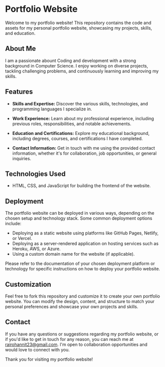 
# Portfolio Website

Welcome to my portfolio website! This repository contains the code and assets for my personal portfolio website, showcasing my projects, skills, and education.

## About Me

I am a passionate abount Coding and development with a strong background in Computer Science. I enjoy working on diverse projects, tackling challenging problems, and continuously learning and improving my skills.

## Features

- **Skills and Expertise:** Discover the various skills, technologies, and programming languages I specialize in.

- **Work Experience:** Learn about my professional experience, including previous roles, responsibilities, and notable achievements.

- **Education and Certifications:** Explore my educational background, including degrees, courses, and certifications I have completed.

- **Contact Information:** Get in touch with me using the provided contact information, whether it's for collaboration, job opportunities, or general inquiries.

## Technologies Used

- HTML, CSS, and JavaScript for building the frontend of the website.

## Deployment

The portfolio website can be deployed in various ways, depending on the chosen setup and technology stack. Some common deployment options include:

- Deploying as a static website using platforms like GitHub Pages, Netlify, or Vercel.
- Deploying as a server-rendered application on hosting services such as Heroku, AWS, or Azure.
- Using a custom domain name for the website (if applicable).

Please refer to the documentation of your chosen deployment platform or technology for specific instructions on how to deploy your portfolio website.

## Customization

Feel free to fork this repository and customize it to create your own portfolio website. You can modify the design, content, and structure to match your personal preferences and showcase your own projects and skills.


## Contact

If you have any questions or suggestions regarding my portfolio website, or if you'd like to get in touch for any reason, you can reach me at rairohannit23@gmail.com. I'm open to collaboration opportunities and would love to connect with you.

Thank you for visiting my portfolio website!

